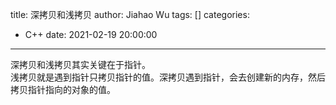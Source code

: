 title: 深拷贝和浅拷贝
author: Jiahao Wu
tags: []
categories:
  - C++
date: 2021-02-19 20:00:00
---
深拷贝和浅拷贝其实关键在于指针。  
浅拷贝就是遇到指针只拷贝指针的值。深拷贝遇到指针，会去创建新的内存，然后拷贝指针指向的对象的值。  
